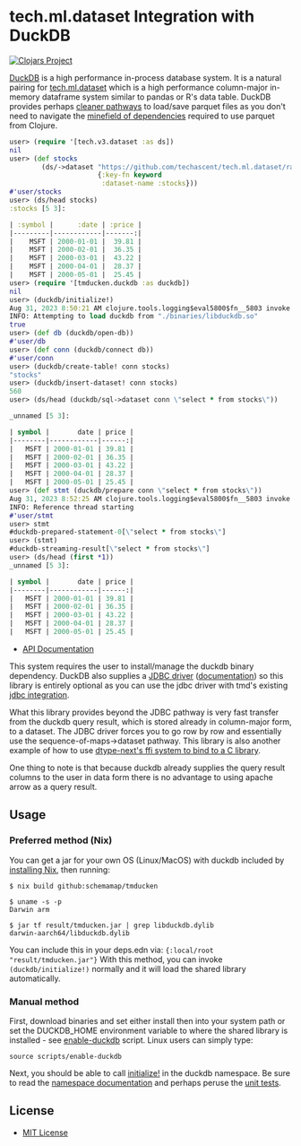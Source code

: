 # tech.ml.dataset Integration with DuckDB

[![Clojars Project](https://clojars.org/com.techascent/tmducken/latest-version.svg)](https://clojars.org/com.techascent/tmducken)


[DuckDB](https://duckdb.org/) is a high performance in-process database system.  It is a
natural pairing for [tech.ml.dataset](https://github.com/techascent/tech.ml.dataset) which is
a high performance column-major in-memory dataframe system similar to pandas or R's data table.
DuckDB provides perhaps [cleaner pathways](https://duckdb.org/docs/data/overview) to load/save
parquet files as you don't need to navigate the
[minefield of dependencies](https://techascent.github.io/tech.ml.dataset/tech.v3.libs.parquet.html)
required to use parquet from Clojure.

```clojure
user> (require '[tech.v3.dataset :as ds])
nil
user> (def stocks
        (ds/->dataset "https://github.com/techascent/tech.ml.dataset/raw/master/test/data/stocks.csv"
                      {:key-fn keyword
                       :dataset-name :stocks}))
#'user/stocks
user> (ds/head stocks)
:stocks [5 3]:

| :symbol |      :date | :price |
|---------|------------|-------:|
|    MSFT | 2000-01-01 |  39.81 |
|    MSFT | 2000-02-01 |  36.35 |
|    MSFT | 2000-03-01 |  43.22 |
|    MSFT | 2000-04-01 |  28.37 |
|    MSFT | 2000-05-01 |  25.45 |
user> (require '[tmducken.duckdb :as duckdb])
nil
user> (duckdb/initialize!)
Aug 31, 2023 8:50:21 AM clojure.tools.logging$eval5800$fn__5803 invoke
INFO: Attempting to load duckdb from "./binaries/libduckdb.so"
true
user> (def db (duckdb/open-db))
#'user/db
user> (def conn (duckdb/connect db))
#'user/conn
user> (duckdb/create-table! conn stocks)
"stocks"
user> (duckdb/insert-dataset! conn stocks)
560
user> (ds/head (duckdb/sql->dataset conn \"select * from stocks\"))

_unnamed [5 3]:

| symbol |       date | price |
|--------|------------|------:|
|   MSFT | 2000-01-01 | 39.81 |
|   MSFT | 2000-02-01 | 36.35 |
|   MSFT | 2000-03-01 | 43.22 |
|   MSFT | 2000-04-01 | 28.37 |
|   MSFT | 2000-05-01 | 25.45 |
user> (def stmt (duckdb/prepare conn \"select * from stocks\"))
Aug 31, 2023 8:52:25 AM clojure.tools.logging$eval5800$fn__5803 invoke
INFO: Reference thread starting
#'user/stmt
user> stmt
#duckdb-prepared-statement-0[\"select * from stocks\"]
user> (stmt)
#duckdb-streaming-result[\"select * from stocks\"]
user> (ds/head (first *1))
_unnamed [5 3]:

| symbol |       date | price |
|--------|------------|------:|
|   MSFT | 2000-01-01 | 39.81 |
|   MSFT | 2000-02-01 | 36.35 |
|   MSFT | 2000-03-01 | 43.22 |
|   MSFT | 2000-04-01 | 28.37 |
|   MSFT | 2000-05-01 | 25.45 |
```


* [API Documentation](https://techascent.github.io/tmducken/)


This system requires the user to install/manage the duckdb binary dependency.  DuckDB also supplies a
[JDBC driver](https://search.maven.org/artifact/org.duckdb/duckdb_jdbc) ([documentation](https://duckdb.org/docs/api/java))
so this library is entirely optional as you can use the jdbc driver with tmd's existing
[jdbc integration](https://github.com/techascent/tech.ml.dataset.sql).


What this library provides beyond the JDBC pathway is very fast transfer from the
duckdb query result, which is stored already in column-major form, to a dataset.
The JDBC driver forces you to go row by row and essentially use the
sequence-of-maps->dataset pathway.  This library is also another example of how to
use [dtype-next's ffi system to bind to a C library](src/tmducken/duckdb/ffi.clj).


One thing to note is that because duckdb already supplies the query result columns to the
user in data form there is no advantage to using apache arrow as a query result.


## Usage

### Preferred method (Nix)

You can get a jar for your own OS (Linux/MacOS) with duckdb included by [installing Nix](https://github.com/DeterminateSystems/nix-installer),
then running:

``` console
$ nix build github:schemamap/tmducken

$ uname -s -p
Darwin arm

$ jar tf result/tmducken.jar | grep libduckdb.dylib
darwin-aarch64/libduckdb.dylib
```

You can include this in your deps.edn via: `{:local/root "result/tmducken.jar"}`
With this method, you can invoke `(duckdb/initialize!)` normally and it will load the shared library automatically.

### Manual method

First, download binaries and set either install then into your
system path or set the DUCKDB_HOME environment variable to where
the shared library is installed - see [enable-duckdb](scripts/enable-duckdb)
script.  Linux users can simply type:

```console
source scripts/enable-duckdb
```

Next, you should be able to call [initialize!](https://techascent.github.io/tmducken/tmducken.duckdb.html#var-initialize.21)
in the duckdb namespace.  Be sure to read the [namespace documentation](https://techascent.github.io/tmducken/tmducken.duckdb.html)
and perhaps peruse the [unit tests](test/tmducken/duckdb_test.clj).


## License

 * [MIT License](LICENSE)

